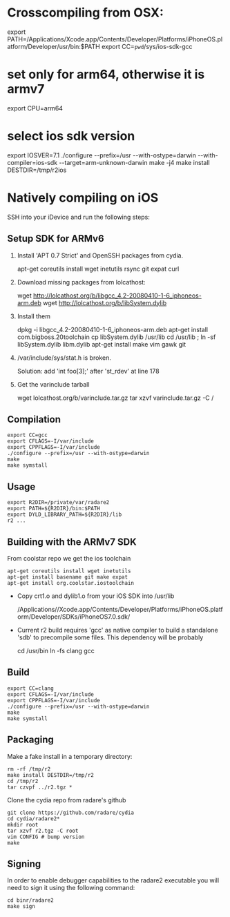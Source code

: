 Crosscompiling from OSX:
========================

  export PATH=/Applications/Xcode.app/Contents/Developer/Platforms/iPhoneOS.platform/Developer/usr/bin:$PATH
  export CC=`pwd`/sys/ios-sdk-gcc
  # set only for arm64, otherwise it is armv7
  export CPU=arm64
  # select ios sdk version
  export IOSVER=7.1
  ./configure --prefix=/usr --with-ostype=darwin --with-compiler=ios-sdk --target=arm-unknown-darwin
  make -j4
  make install DESTDIR=/tmp/r2ios


Natively compiling on iOS
=========================

SSH into your iDevice and run the following steps:

Setup SDK for ARMv6
-------------------

1) Install 'APT 0.7 Strict' and OpenSSH packages from cydia.

      apt-get coreutils install wget inetutils rsync git expat curl

2) Download missing packages from lolcathost:

      wget http://lolcathost.org/b/libgcc_4.2-20080410-1-6_iphoneos-arm.deb
      wget http://lolcathost.org/b/libSystem.dylib

3) Install them

      dpkg -i libgcc_4.2-20080410-1-6_iphoneos-arm.deb
      apt-get install com.bigboss.20toolchain
      cp libSystem.dylib /usr/lib
      cd /usr/lib ; ln -sf  libSystem.dylib libm.dylib
      apt-get install make vim gawk git

4) /var/include/sys/stat.h is broken.

      Solution: add 'int foo[3];' after 'st_rdev' at line 178

5) Get the varinclude tarball

      wget lolcathost.org/b/varinclude.tar.gz 
      tar xzvf varinclude.tar.gz -C /

Compilation
-----------
	export CC=gcc
	export CFLAGS=-I/var/include
	export CPPFLAGS=-I/var/include
	./configure --prefix=/usr --with-ostype=darwin
	make
	make symstall

Usage
-----
	export R2DIR=/private/var/radare2
	export PATH=${R2DIR}/bin:$PATH
	export DYLD_LIBRARY_PATH=${R2DIR}/lib
	r2 ...

Building with the ARMv7 SDK
---------------------------
From coolstar repo we get the ios toolchain

	apt-get coreutils install wget inetutils
	apt-get install basename git make expat 
	apt-get install org.coolstar.iostoolchain

* Copy crt1.o and dylib1.o from your iOS SDK into /usr/lib

	/Applications//Xcode.app/Contents/Developer/Platforms/iPhoneOS.platform/Developer/SDKs/iPhoneOS7.0.sdk/

* Current r2 build requires 'gcc' as native compiler to
  build a standalone 'sdb' to precompile some files. This
  dependency will be probably

	cd /usr/bin
	ln -fs clang gcc
 
Build
-----
	export CC=clang
	export CFLAGS=-I/var/include
	export CPPFLAGS=-I/var/include
	./configure --prefix=/usr --with-ostype=darwin
	make
	make symstall

Packaging
---------
Make a fake install in a temporary directory:

	rm -rf /tmp/r2
	make install DESTDIR=/tmp/r2
	cd /tmp/r2
	tar czvpf ../r2.tgz *

Clone the cydia repo from radare's github

	git clone https://github.com/radare/cydia
	cd cydia/radare2*
	mkdir root
	tar xzvf r2.tgz -C root
	vim CONFIG # bump version
	make

Signing
-------
In order to enable debugger capabilities to the radare2
executable you will need to sign it using the following command:

	cd binr/radare2
	make sign
